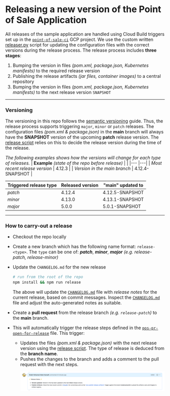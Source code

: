 # Releasing a new version of the Point of Sale Application

All releases of the sample application are handled using Cloud Build triggers
set up in the [`point-of-sale-ci`](https://console.cloud.google.com/cloud-build/triggers;region=global?project=point-of-sale-ci) GCP project. We use the custom written [releaser.py](/.github/releases/releaser.py) script for updating the configuration files with the correct
versions during the release process. The release process includes **three stages**:
1. Bumping the version in files _(pom.xml, package.json, Kubernetes manifests)_
   to the required release version
2. Publishing the release artifacts _(jar files, container images)_ to a central
   repository
3. Bumping the version in files _(pom.xml, package.json, Kubernetes manifests)_
   to the next release version `SNAPSHOT`
---
### Versioning
The versioning in this repo follows the [semantic versioning](https://semver.org/)
guide. Thus, the release process supports triggering `major`, `minor` or `patch`
releases. The configuration files _(pom.xml & package.json)_ in the **main**
branch will always have the **SNAPSHOT** version of the upcoming **patch**
release version. The [release script](/.github/releases/releaser.py) relies on
this to decide the release version during the time of the release.

_The following examples shows how the versions will change for each type of releases._
| **Example** _(state of the repo before release)_    |   |
|---                                                    |---|
| _Most recent release version_                         | 4.12.3           |
| _Version in the main branch_                          | 4.12.4-SNAPSHOT  |


| Triggered release type    | Released version | **"main"** updated to  |
|---                        |---               |---                     |
| _patch_                   | 4.12.4           | 4.12.5-SNAPSHOT  |
| _minor_                   | 4.13.0           | 4.13.1-SNAPSHOT  |
| _major_                   | 5.0.0            | 5.0.1-SNAPSHOT  |
---

### How to carry-out a release

- Checkout the repo locally
  
- Create a new branch which has the following name format: `release-<type>`. The
  `type` can be one of: ***patch***, ***minor***, ***major*** _(e.g. release-patch, release-minor)_
- Update the `CHANGELOG.md` for the new release
    ```sh
    # run from the root of the repo
    npm install && npm run release
    ```
    The above will update the [`CHANGELOG.md`](/CHANGELOG.md) file with _release notes_
    for the current release, based on commit messages. Inspect the [`CHANGELOG.md`](/CHANGELOG.md)
    file and adjust the auto-generated notes as suitable.
- Create a **pull request** from the release branch _(e.g. `release-patch`)_ to
  the **main** branch.
- This will automatically trigger the release steps defined in the [`pos-pr-open-for-release`](.github/cloudbuild/pos-pr-open-for-release.yaml) file. This trigger:
  - Updates the files _(pom.xml & package.json)_ with the next release version using
    the [release script](/.github/releases/releaser.py). The type of release is deduced from the
    **branch name**.
  - Pushes the changes to the branch and adds a comment to the pull request with the next steps.
    <p align="center">
    <img src="/docs/images/release1.png">
  </p>
  
